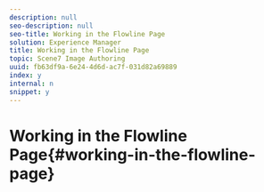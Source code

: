 ```yaml
---
description: null
seo-description: null
seo-title: Working in the Flowline Page
solution: Experience Manager
title: Working in the Flowline Page
topic: Scene7 Image Authoring
uuid: fb63df9a-6e24-4d6d-ac7f-031d82a69889
index: y
internal: n
snippet: y
---
```


# Working in the Flowline Page{#working-in-the-flowline-page}

